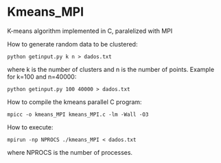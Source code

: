 # Kmeans_MPI
K-means algorithm implemented in C, paralelized with MPI

How to generate random data to be clustered:

`python getinput.py k n > dados.txt`

where k is the number of clusters and n is the number of points. Example for k=100 and n=40000:

`python getinput.py 100 40000 > dados.txt`

How to compile the kmeans parallel C program:

`mpicc -o kmeans_MPI kmeans_MPI.c -lm -Wall -O3`

How to execute:

`mpirun -np NPROCS ./kmeans_MPI < dados.txt`

where NPROCS is the number of processes.

